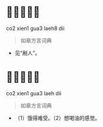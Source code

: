 # 𤵥心剐辣㞢
co2 xien1 gua3 laeh8 dii
> 如皋方言词典
- 见“剐人”。

# 𤵥心剐辣㞢
co2 xien1 gua3 laeh dii
> 如皋方言词典
- （1）饿得难受。（2）想喝油的感觉。
